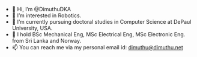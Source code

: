 - 👋 Hi, I’m @DimuthuDKA
- 👀 I’m interested in Robotics.
- 🌱 I’m currently pursuing doctoral studies in Computer Science at DePaul University, USA. 
- 💞️ I hold BSc Mechanical Eng, MSc Electrical Eng, MSc Electronic Eng. from Sri Lanka and Norway. 
- 📫 You can reach me via my personal email id: dimuthu@dimuthu.net

<!---
DimuthuDKA/DimuthuDKA is a ✨ special ✨ repository because its `README.md` (this file) appears on your GitHub profile.
You can click the Preview link to take a look at your changes.
--->
